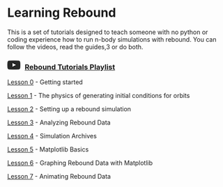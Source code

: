 # Learning Rebound
This is a set of tutorials designed to teach someone with no python or coding experience how to run n-body simulations with rebound. You can follow the videos, read the guides,3 or do both.

### [![youtube logo](/i.png)](https://www.youtube.com/watch?v=pO_BRjKrZjw&list=PL57fZi3Si5IcBp22HiI8InQhkeWDBm8-h)[Rebound Tutorials Playlist](https://www.youtube.com/watch?v=pO_BRjKrZjw&list=PL57fZi3Si5IcBp22HiI8InQhkeWDBm8-h)

[Lesson 0](/Lesson0.md) - Getting started

[Lesson 1](/Lesson1.md) - The physics of generating initial conditions for orbits

[Lesson 2](/Lesson2.md) - Setting up a rebound simulation

[Lesson 3](/Lesson3.md) - Analyzing Rebound Data

[Lesson 4](/Lesson4.md) - Simulation Archives

[Lesson 5](/Lesson5.md) - Matplotlib Basics

[Lesson 6](/Lesson6.md) - Graphing Rebound Data with Matplotlib

[Lesson 7](/Lesson7.md) - Animating Rebound Data
